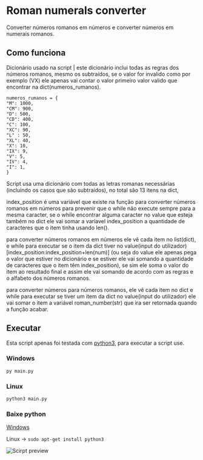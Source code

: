 # Roman numerals converter

Converter números romanos em números e converter números em numerais romanos.

## Como funciona
Dicionário usado na script | este dicionário inclui todas as regras dos números romanos, mesmo os subtraídos,
se o valor for invalido como por exemplo (VX) ele apenas vai contar o valor primeiro valor valido que encontrar na dict(numeros_rumanos).

    numeros_rumanos = {
    "M": 1000,
    "CM": 900,
    "D": 500,
    "CD": 400,
    "C": 100,
    "XC": 90,
    "L" : 50,
    "XL": 40,
    "X": 10,
    "IX": 9,
    "V": 5,
    "IV": 4,
    "I": 1,
    }

Script usa uma dicionário com todas as letras romanas necessárias (incluindo os casos que são subtraídos), no total são 13 itens na dict,

index_position é uma variável que existe na função  para converter números romanos em números para prevenir que o while não execute sempre para a mesma caracter, se o while encontrar alguma caracter no value que esteja também no dict ele vai somar a variavel index_position a quantidade de caracteres que o item tinha usando len().

para converter números romanos em números ele vê cada item no list(dict), e while para executar se o item da dict tiver no value(input do utilizador)[index_position:index_position+len(num)] (ou seja do value ele apenas pega o valor que estiver no dicionário e se estiver ele vai somando a quantidade de caracteres que o item têm index_position), se sim ele soma o valor do item ao resultado final e assim ele vai somando de acordo com as regras e o alfabeto dos números romanos.

para converter números para números romanos, ele vê cada item no dict e while para executar se tiver um item da dict no value(input do utilizador) ele vai somar o item a variável roman_number(str) que ira ser retornada quando a função acabar.

## Executar

Esta script apenas foi testada com [python3](https://www.python.org/downloads/release/python-389/), para executar a script use.

### Windows
    py main.py
### Linux
    python3 main.py

### Baixe python
[Windows](https://www.python.org/downloads/release/python-389/)

Linux -> `sudo apt-get install python3`

![Scirpt preview](https://i.imgur.com/0aidoe7.png)